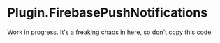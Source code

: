 # Plugin.FirebasePushNotifications
Work in progress. It's a freaking chaos in here, so don't copy this code.